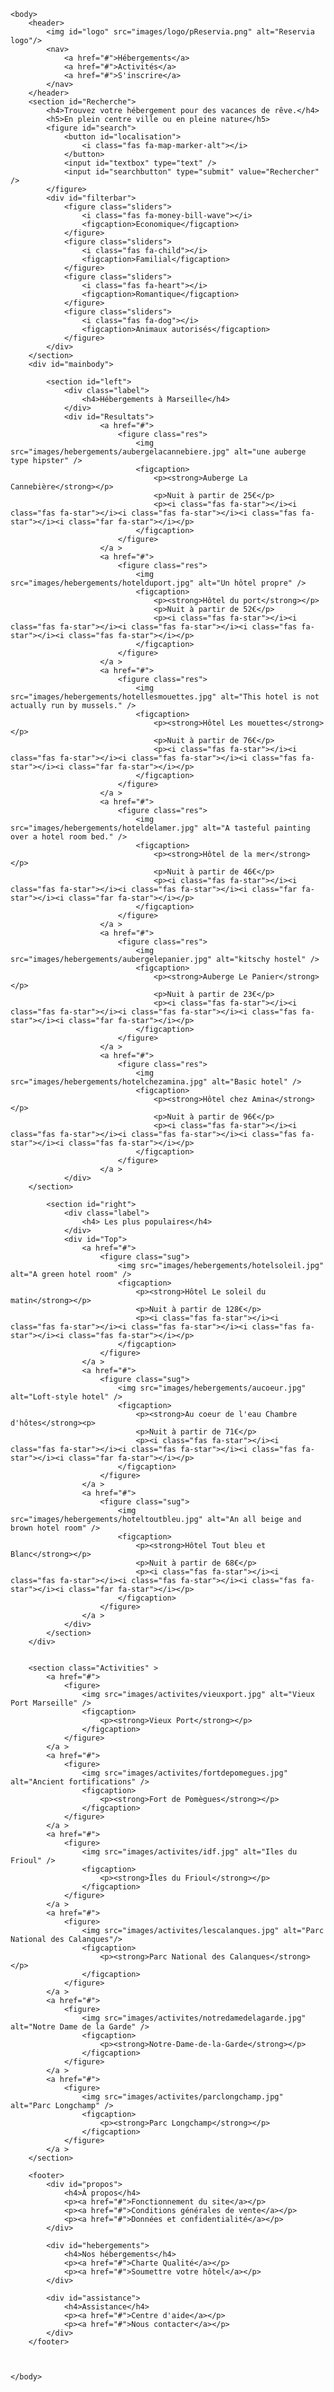 <!DOCTYPE html>
<html>
	<head>
		<title>Reservia</title>
		<meta charset="UTF-8" />
		<link rel="stylesheet" href="style.css" />
		<script src="https://kit.fontawesome.com/974a47a886.js" crossorigin="anonymous"></script>
	</head>

	<body>
		<header>
			<img id="logo" src="images/logo/pReservia.png" alt="Reservia logo"/>
			<nav>
				<a href="#">Hébergements</a>
				<a href="#">Activités</a>
				<a href="#">S'inscrire</a>
			</nav>
		</header>
		<section id="Recherche">
			<h4>Trouvez votre hébergement pour des vacances de rêve.</h4>
			<h5>En plein centre ville ou en pleine nature</h5>
			<figure id="search">
				<button id="localisation">
					<i class="fas fa-map-marker-alt"></i>
				</button>
				<input id="textbox" type="text" />
				<input id="searchbutton" type="submit" value="Rechercher" />
			</figure>
			<div id="filterbar">
				<figure class="sliders">
					<i class="fas fa-money-bill-wave"></i>
					<figcaption>Economique</figcaption>
				</figure>
				<figure class="sliders">
					<i class="fas fa-child"></i>
					<figcaption>Familial</figcaption>
				</figure>
				<figure class="sliders">
					<i class="fas fa-heart"></i>
					<figcaption>Romantique</figcaption>
				</figure>
				<figure class="sliders">
					<i class="fas fa-dog"></i>
					<figcaption>Animaux autorisés</figcaption>
				</figure>
			</div>
		</section>
		<div id="mainbody">
		
			<section id="left">
				<div class="label">
					<h4>Hébergements à Marseille</h4>
				</div>
				<div id="Resultats">
						<a href="#">
							<figure class="res">
								<img src="images/hebergements/aubergelacannebiere.jpg" alt="une auberge type hipster" />
								<figcaption>
									<p><strong>Auberge La Cannebière</strong></p>
									<p>Nuit à partir de 25€</p>
									<p><i class="fas fa-star"></i><i class="fas fa-star"></i><i class="fas fa-star"></i><i class="fas fa-star"></i><i class="far fa-star"></i></p>
								</figcaption>
							</figure>
						</a >
						<a href="#">
							<figure class="res">
								<img src="images/hebergements/hotelduport.jpg" alt="Un hôtel propre" />
								<figcaption>
									<p><strong>Hôtel du port</strong></p>
									<p>Nuit à partir de 52€</p>
									<p><i class="fas fa-star"></i><i class="fas fa-star"></i><i class="fas fa-star"></i><i class="fas fa-star"></i><i class="fas fa-star"></i></p>
								</figcaption>
							</figure>
						</a >
						<a href="#">
							<figure class="res">
								<img src="images/hebergements/hotellesmouettes.jpg" alt="This hotel is not actually run by mussels." />
								<figcaption>
									<p><strong>Hôtel Les mouettes</strong></p>
									<p>Nuit à partir de 76€</p>
									<p><i class="fas fa-star"></i><i class="fas fa-star"></i><i class="fas fa-star"></i><i class="fas fa-star"></i><i class="far fa-star"></i></p>
								</figcaption>
							</figure>
						</a >
						<a href="#">
							<figure class="res">
								<img src="images/hebergements/hoteldelamer.jpg" alt="A tasteful painting over a hotel room bed." />
								<figcaption>
									<p><strong>Hôtel de la mer</strong></p>
									<p>Nuit à partir de 46€</p>
									<p><i class="fas fa-star"></i><i class="fas fa-star"></i><i class="fas fa-star"></i><i class="far fa-star"></i><i class="far fa-star"></i></p>
								</figcaption>
							</figure>
						</a >
						<a href="#">
							<figure class="res">
								<img src="images/hebergements/aubergelepanier.jpg" alt="kitschy hostel" />
								<figcaption>
									<p><strong>Auberge Le Panier</strong></p>
									<p>Nuit à partir de 23€</p>
									<p><i class="fas fa-star"></i><i class="fas fa-star"></i><i class="fas fa-star"></i><i class="fas fa-star"></i><i class="far fa-star"></i></p>
								</figcaption>
							</figure>
						</a >
						<a href="#">
							<figure class="res">
								<img src="images/hebergements/hotelchezamina.jpg" alt="Basic hotel" />
								<figcaption>
									<p><strong>Hôtel chez Amina</strong></p>
									<p>Nuit à partir de 96€</p>
									<p><i class="fas fa-star"></i><i class="fas fa-star"></i><i class="fas fa-star"></i><i class="fas fa-star"></i><i class="fas fa-star"></i></p>
								</figcaption>
							</figure>
						</a >
				</div>
		</section>
					
			<section id="right">
				<div class="label">
					<h4> Les plus populaires</h4>
				</div>
				<div id="Top">
					<a href="#">
						<figure class="sug">
							<img src="images/hebergements/hotelsoleil.jpg" alt="A green hotel room" />
							<figcaption>					
								<p><strong>Hôtel Le soleil du matin</strong></p>
								<p>Nuit à partir de 128€</p>
								<p><i class="fas fa-star"></i><i class="fas fa-star"></i><i class="fas fa-star"></i><i class="fas fa-star"></i><i class="fas fa-star"></i></p>
							</figcaption>
						</figure>
					</a >
					<a href="#">
						<figure class="sug">
							<img src="images/hebergements/aucoeur.jpg" alt="Loft-style hotel" />
							<figcaption>
								<p><strong>Au coeur de l'eau Chambre d'hôtes</strong><p>
								<p>Nuit à partir de 71€</p>
								<p><i class="fas fa-star"></i><i class="fas fa-star"></i><i class="fas fa-star"></i><i class="fas fa-star"></i><i class="far fa-star"></i></p>
							</figcaption>
						</figure>
					</a >
					<a href="#">
						<figure class="sug">
							<img src="images/hebergements/hoteltoutbleu.jpg" alt="An all beige and brown hotel room" />
							<figcaption>
								<p><strong>Hôtel Tout bleu et Blanc</strong></p>
								<p>Nuit à partir de 68€</p>
								<p><i class="fas fa-star"></i><i class="fas fa-star"></i><i class="fas fa-star"></i><i class="fas fa-star"></i><i class="far fa-star"></i></p>
							</figcaption>
						</figure>
					</a >
				</div>
			</section>
		</div>
		

		<section class="Activities" >
			<a href="#">
				<figure>
					<img src="images/activites/vieuxport.jpg" alt="Vieux Port Marseille" />
					<figcaption>
						<p><strong>Vieux Port</strong></p>
					</figcaption>
				</figure>
			</a >
			<a href="#">
				<figure>
					<img src="images/activites/fortdepomegues.jpg" alt="Ancient fortifications" />
					<figcaption>
						<p><strong>Fort de Pomègues</strong></p>
					</figcaption>
				</figure>
			</a >
			<a href="#">
				<figure>
					<img src="images/activites/idf.jpg" alt="Iles du Frioul" />
					<figcaption>
						<p><strong>Îles du Frioul</strong></p>
					</figcaption>
				</figure>
			</a >
			<a href="#">
				<figure>
					<img src="images/activites/lescalanques.jpg" alt="Parc National des Calanques"/>
					<figcaption>
						<p><strong>Parc National des Calanques</strong></p>
					</figcaption>
				</figure>
			</a >
			<a href="#">
				<figure>
					<img src="images/activites/notredamedelagarde.jpg" alt="Notre Dame de la Garde" />
					<figcaption>
						<p><strong>Notre-Dame-de-la-Garde</strong></p>
					</figcaption>
				</figure>
			</a >
			<a href="#">
				<figure>
					<img src="images/activites/parclongchamp.jpg" alt="Parc Longchamp" />
					<figcaption>
						<p><strong>Parc Longchamp</strong></p>
					</figcaption>
				</figure>
			</a >
		</section>

		<footer>
			<div id="propos">
				<h4>À propos</h4>
				<p><a href="#">Fonctionnement du site</a></p>
				<p><a href="#">Conditions générales de vente</a></p>
				<p><a href="#">Données et confidentialité</a></p>
			</div>

			<div id="hebergements">
				<h4>Nos hébergements</h4>
				<p><a href="#">Charte Qualité</a></p>
				<p><a href="#">Soumettre votre hôtel</a></p>
			</div>

			<div id="assistance">
				<h4>Assistance</h4>
				<p><a href="#">Centre d'aide</a></p>
				<p><a href="#">Nous contacter</a></p>
			</div>
		</footer>


		
	</body>
</html>

